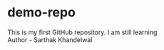 # demo-repo
This is my first GitHub repository.
I am still learning
<br> Author - Sarthak Khandelwal